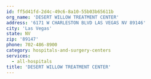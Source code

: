 ```yaml
---
id: ff5d41fd-2d4c-49c6-8a10-55b03b65611b
org_name: 'DESERT WILLOW TREATMENT CENTER'
address: '6171 W CHARLESTON BLVD LAS VEGAS NV 89146'
city: 'Las Vegas'
state: NV
zip: '89147'
phone: 702-486-8900
category: hospitals-and-surgery-centers
services:
  - all-hospitals
title: 'DESERT WILLOW TREATMENT CENTER'
---
```

